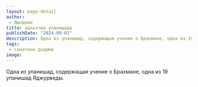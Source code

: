 ```yaml
---
layout: page-detail
author:
 - Яшодеви
title: адхьятма упанишада
publishDate: "2024-09-01"
description: Одна из упанишад, содержащая учение о Брахмане, одна из 19 упанишад Яджурведы.
tags:
 - санатана дхарма
image: 
---
```


Одна из упанишад, содержащая учение о Брахмане, одна из 19 упанишад Яджурведы.

